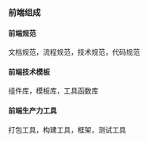 ### 前端组成

#### 前端规范

文档规范，流程规范，技术规范，代码规范

#### 前端技术模板

组件库，模板库，工具函数库

#### 前端生产力工具

打包工具，构建工具，框架，测试工具

